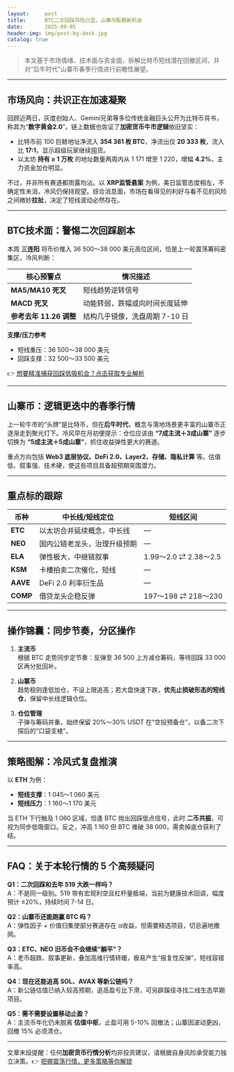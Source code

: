 ```yaml
---
layout:     post
title:      BTC二次回踩风险凸显，山寨币酝酿新机会
date:       2025-09-05
header-img: img/post-bg-desk.jpg
catalog: true
---
```


> 本文基于市场情绪、技术面与资金面，拆解比特币短线潜在回撤区间，并对“后牛时代”山寨币春季行情进行前瞻性展望。

---

## 市场风向：共识正在加速凝聚

回顾近两日，灰度创始人、Gemini兄弟等多位传统金融巨头公开为比特币背书，称其为“**数字黄金2.0**”。链上数据也佐证了**加密货币牛市逻辑**依旧坚实：

- 比特币前 100 巨鲸地址净流入 **354 381 枚 BTC**，净流出仅 **20 333 枚**，流入比 **17:1**，显示超级玩家继续囤货。
- 以太坊 **持有 ≥ 1 万枚** 的地址数量两周内从 1 171 增至 1 220，增幅 **4.2%**，主力资金加仓明显。

不过，并非所有赛道都雨露均沾。以 **XRP监管悬案** 为例，美日监管态度相左，不确定性未消，冷风仍保持观望。综合消息面，市场在看得见的利好与看不见的风险之间微妙**拉扯**，决定了短线波动必然存在。

---

## BTC技术面：警惕二次回踩剧本

本周 **三连阳** 将币价推入 36 500～38 000 美元高位区间，恰是上一轮震荡筹码密集区，冷风判断：

| 核心预警点 | 情况描述 |
| --- | --- |
| **MA5/MA10 死叉** | 短线趋势逆转信号 |
| **MACD 死叉** | 动能转弱，跌幅或向时间长度延伸 |
| **参考去年 11.26 调整** | 结构几乎镜像，洗盘周期 7-10 日 |

**支撑/压力参考**

- 短线重压：36 500～38 000 美元
- 回踩支撑：32 500～33 500 美元

👉 [想要精准捕获回踩低吸机会？点击获取专业解析](https://okxdog.com/)

---

## 山寨币：逻辑更迭中的春季行情

上一轮牛市的“头牌”是比特币，但在**后牛时代**，概念与落地场景更丰富的山寨币正逐渐走到聚光灯下。冷风早在月初便提示：仓位应该由 **“7成主流＋3成山寨”** 逐步切换为 **“5成主流＋5成山寨”**，抓住收益弹性更大的赛道。

重点方向包括 **Web3 底层协议、DeFi 2.0、Layer2、存储、隐私计算** 等。估值低、叙事强、技术硬，使这些项目具备超预期突围潜力。

---

## 重点标的跟踪

| 币种 | 中长线/短线定位 | 短线区间 |
| --- | --- | --- |
| **ETC** | 以太坊合并延续概念，中长线 | — |
| **NEO** | 国内公链老龙头，治理升级预期 | — |
| **ELA** | 弹性极大，中继链叙事 | 1.99～2.0 ⇄ 2.38～2.5 |
| **KSM** | 卡槽拍卖二次催化，短线 | — |
| **AAVE** | DeFi 2.0 利率衍生品 | — |
| **COMP** | 借贷龙头企稳反弹 | 197～198 ⇄ 218～230 |

---

## 操作锦囊：同步节奏，分区操作

1. **主流币**  
   根据 BTC 走势同步定节奏：反弹至 36 500 上方减仓筹码，等待回踩 33 000 区再分批回补。

2. **山寨币**  
   趋势稳则逢低加仓，不设上限追高；若大盘快速下跌，**优先止损破形态的短线仓**，保留中长线逻辑仓位。

3. **仓位管理**  
   子弹与筹码并重，始终保留 20%～30% USDT 在“空投预备仓”，以备二次下探后的“口袋支棱”。

---

## 策略图解：冷风式复盘推演

以 **ETH** 为例：

- **短线支撑**：1 045～1 060 美元  
- **短线压力**：1 160～1 170 美元  

当 ETH 下行触及 1 060 区域，恰逢 BTC 抛出回踩低点信号，此时 **二币共振**，可视为同步低吸窗口。反之，冲高 1 160 但 BTC 难破 38 000，需卖掉底仓获利了结。

---

## FAQ：关于本轮行情的 5 个高频疑问

**Q1：二次回踩和去年 519 大跌一样吗？**  
A：不是同一级别。519 带有宏观利空且杠杆量极端，当前为健康技术回调，幅度预计 ≤20%，持续时间 7-14 日。

**Q2：山寨币还能跑赢 BTC 吗？**  
A：弹性因子 + 价值归集使部分赛道存在 α收益，但需要精选项目，切忌遍地撒网。

**Q3：ETC、NEO 旧币会不会继续“躺平”？**  
A：老币超跌、叙事更新，叠加高维行情转暖，极易产生“报复性反弹”，短线容错率高。

**Q4：现在还能追高 SOL、AVAX 等新公链吗？**  
A：新公链估值已纳入较高预期，追高盈亏比下滑，可另辟蹊径寻找二线生态早期项目。

**Q5：需不需要设置移动止盈？**  
A：主流币年化仍未脱离 **估值中枢**，止盈可用 5-10% 回撤法；山寨因波动更凶，回撤 15% 必须清仓。

---

文章末段提醒：任何**加密货币行情分析**均非投资建议，请根据自身风险承受能力独立决策。👉 [把握震荡行情，更多策略等你解锁](https://okxdog.com/)